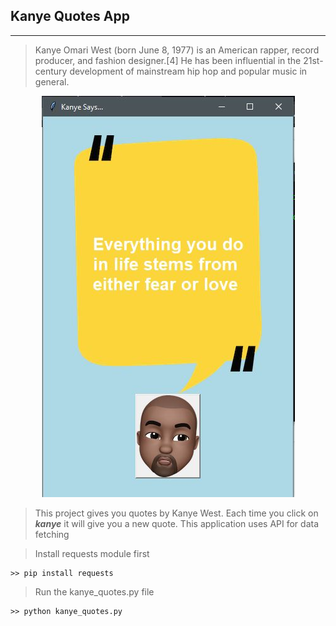 ## Kanye Quotes App
***

> Kanye Omari West (born June 8, 1977) is an American rapper, record producer, and fashion designer.[4] He has been influential in the 21st-century development of mainstream hip hop and popular music in general.

<p align="center">
	<img src="kanye_says.JPG">
</p> 

> This project gives you quotes by Kanye West. Each time you click on ***kanye*** it will give you a new quote. This application uses API for data fetching


> Install requests module first

```
>> pip install requests
```

> Run the kanye_quotes.py file 
```
>> python kanye_quotes.py

```
